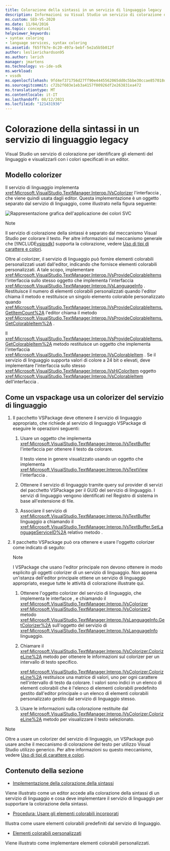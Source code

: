 ```yaml
---
title: Colorazione della sintassi in un servizio di linguaggio legacy | Microsoft Docs
description: Informazioni su Visual Studio un servizio di colorazione della sintassi in un servizio di linguaggio legacy per identificare gli elementi del linguaggio e visualizzarli in colori in un editor.
ms.custom: SEO-VS-2020
ms.date: 11/04/2016
ms.topic: conceptual
helpviewer_keywords:
- syntax coloring
- language services, syntax coloring
ms.assetid: f65ff67e-8c20-497a-bebf-5e2a5b5b012f
author: leslierichardson95
ms.author: lerich
manager: jmartens
ms.technology: vs-ide-sdk
ms.workload:
- vssdk
ms.openlocfilehash: 9fd4ef371756d27ff90e4445562065dd0c5bbe30ccae857018d0b1a6ff210722
ms.sourcegitcommit: c72b2f603e1eb3a4157f00926df2e263831ea472
ms.translationtype: MT
ms.contentlocale: it-IT
ms.lasthandoff: 08/12/2021
ms.locfileid: "121431936"
---
```

# <a name="syntax-coloring-in-a-legacy-language-service"></a>Colorazione della sintassi in un servizio di linguaggio legacy

Visual Studio un servizio di colorazione per identificare gli elementi del linguaggio e visualizzarli con i colori specificati in un editor.

## <a name="colorizer-model"></a>Modello colorizer
 Il servizio di linguaggio implementa <xref:Microsoft.VisualStudio.TextManager.Interop.IVsColorizer> l'interfaccia , che viene quindi usata dagli editor. Questa implementazione è un oggetto separato dal servizio di linguaggio, come illustrato nella figura seguente:

 ![Rappresentazione grafica dell'applicazione dei colori SVC](../../extensibility/internals/media/figlgsvccolorizer.gif)

> [!NOTE]
> Il servizio di colorazione della sintassi è separato dal meccanismo Visual Studio per colorare il testo. Per altre informazioni sul meccanismo generale che [!INCLUDE[vsipsdk](../../extensibility/includes/vsipsdk_md.md)] supporta la colorazione, vedere [Uso di tipi di carattere e colori](/previous-versions/visualstudio/visual-studio-2015/extensibility/using-fonts-and-colors?preserve-view=true&view=vs-2015).

 Oltre al colorizer, il servizio di linguaggio può fornire elementi colorabili personalizzati usati dall'editor, indicando che fornisce elementi colorabili personalizzati. A tale scopo, implementare <xref:Microsoft.VisualStudio.TextManager.Interop.IVsProvideColorableItems> l'interfaccia sullo stesso oggetto che implementa l'interfaccia <xref:Microsoft.VisualStudio.TextManager.Interop.IVsLanguageInfo> . Restituisce il numero di elementi colorabili personalizzati quando l'editor chiama il metodo e restituisce un singolo elemento colorabile personalizzato quando <xref:Microsoft.VisualStudio.TextManager.Interop.IVsProvideColorableItems.GetItemCount%2A> l'editor chiama il metodo <xref:Microsoft.VisualStudio.TextManager.Interop.IVsProvideColorableItems.GetColorableItem%2A> .

 Il <xref:Microsoft.VisualStudio.TextManager.Interop.IVsProvideColorableItems.GetColorableItem%2A> metodo restituisce un oggetto che implementa l'interfaccia <xref:Microsoft.VisualStudio.TextManager.Interop.IVsColorableItem> . Se il servizio di linguaggio supporta valori di colore a 24 bit o elevati, deve implementare l'interfaccia sullo stesso <xref:Microsoft.VisualStudio.TextManager.Interop.IVsHiColorItem> oggetto <xref:Microsoft.VisualStudio.TextManager.Interop.IVsColorableItem> dell'interfaccia .

## <a name="how-a-vspackage-uses-a-language-service-colorizer"></a>Come un vspackage usa un colorizer del servizio di linguaggio

1. Il pacchetto VSPackage deve ottenere il servizio di linguaggio appropriato, che richiede al servizio di linguaggio VSPackage di eseguire le operazioni seguenti:

    1. Usare un oggetto che implementa <xref:Microsoft.VisualStudio.TextManager.Interop.IVsTextBuffer> l'interfaccia per ottenere il testo da colorare.

         Il testo viene in genere visualizzato usando un oggetto che implementa <xref:Microsoft.VisualStudio.TextManager.Interop.IVsTextView> l'interfaccia .

    2. Ottenere il servizio di linguaggio tramite query sul provider di servizi del pacchetto VSPackage per il GUID del servizio di linguaggio. I servizi di linguaggio vengono identificati nel Registro di sistema in base all'estensione di file.

    3. Associare il servizio di <xref:Microsoft.VisualStudio.TextManager.Interop.IVsTextBuffer> linguaggio a chiamando il <xref:Microsoft.VisualStudio.TextManager.Interop.IVsTextBuffer.SetLanguageServiceID%2A> relativo metodo .

2. Il pacchetto VSPackage può ora ottenere e usare l'oggetto colorizer come indicato di seguito:

    > [!NOTE]
    > I VSPackage che usano l'editor principale non devono ottenere in modo esplicito gli oggetti colorizer di un servizio di linguaggio. Non appena un'istanza dell'editor principale ottiene un servizio di linguaggio appropriato, esegue tutte le attività di colorazione illustrate qui.

    1. Ottenere l'oggetto colorizer del servizio di linguaggio, che implementa le interfacce , e chiamando il <xref:Microsoft.VisualStudio.TextManager.Interop.IVsColorizer> <xref:Microsoft.VisualStudio.TextManager.Interop.IVsColorizer2> metodo <xref:Microsoft.VisualStudio.TextManager.Interop.IVsLanguageInfo.GetColorizer%2A> sull'oggetto del servizio di <xref:Microsoft.VisualStudio.TextManager.Interop.IVsLanguageInfo> linguaggio.

    2. Chiamare il <xref:Microsoft.VisualStudio.TextManager.Interop.IVsColorizer.ColorizeLine%2A> metodo per ottenere le informazioni sul colorizer per un intervallo di testo specifico.

         <xref:Microsoft.VisualStudio.TextManager.Interop.IVsColorizer.ColorizeLine%2A> restituisce una matrice di valori, uno per ogni carattere nell'intervallo di testo da colorare. I valori sono indici in un elenco di elementi colorabili che è l'elenco di elementi colorabili predefinito gestito dall'editor principale o un elenco di elementi colorabili personalizzato gestito dal servizio di linguaggio stesso.

    3. Usare le informazioni sulla colorazione restituite dal <xref:Microsoft.VisualStudio.TextManager.Interop.IVsColorizer.ColorizeLine%2A> metodo per visualizzare il testo selezionato.

> [!NOTE]
> Oltre a usare un colorizer del servizio di linguaggio, un VSPackage può usare anche il meccanismo di colorazione del testo per utilizzo Visual Studio utilizzo generico. Per altre informazioni su questo meccanismo, vedere [Uso di tipi di carattere e colori](/previous-versions/visualstudio/visual-studio-2015/extensibility/using-fonts-and-colors?preserve-view=true&view=vs-2015).

## <a name="in-this-section"></a>Contenuto della sezione
- [Implementazione della colorazione della sintassi](../../extensibility/internals/implementing-syntax-coloring.md)

 Viene illustrato come un editor accede alla colorazione della sintassi di un servizio di linguaggio e cosa deve implementare il servizio di linguaggio per supportare la colorazione della sintassi.

- [Procedura: Usare gli elementi colorabili incorporati](../../extensibility/internals/how-to-use-built-in-colorable-items.md)

 Illustra come usare elementi colorabili predefiniti dal servizio di linguaggio.

- [Elementi colorabili personalizzati](../../extensibility/internals/custom-colorable-items.md)

 Viene illustrato come implementare elementi colorabili personalizzati.
